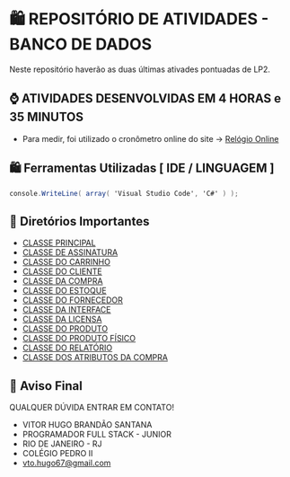 # 🛍️ REPOSITÓRIO DE ATIVIDADES - BANCO DE DADOS 

Neste repositório haverão as duas últimas ativades pontuadas de LP2.


## ⌚ ATIVIDADES DESENVOLVIDAS EM 4 HORAS e 35 MINUTOS 
- Para medir, foi utilizado o cronômetro online do site -> [Relógio Online](https://relogioonline.com.br/cronometro)

## 🛍️ Ferramentas Utilizadas [ IDE / LINGUAGEM ] 
```c#
console.WriteLine( array( 'Visual Studio Code', 'C#' ) );
```

## 📌 Diretórios Importantes

- [CLASSE PRINCIPAL](Program.cs)
- [CLASSE DE ASSINATURA](Assinatura.cs)
- [CLASSE DO CARRINHO](Carrinho.cs)
- [CLASSE DO CLIENTE](Cliente.cs)
- [CLASSE DA COMPRA ](Compra.cs)
- [CLASSE DO ESTOQUE ](Estoque.cs)
- [CLASSE DO FORNECEDOR ](Fornecedor.cs)
- [CLASSE DA INTERFACE ](IImprimivel.cs)
- [CLASSE DA LICENSA ](Licensa.cs)
- [CLASSE DO PRODUTO ](Produto.cs)
- [CLASSE DO PRODUTO FÍSICO ](ProdutoFísico.cs)
- [CLASSE DO RELATÓRIO ](Relatorio.cs)
- [CLASSE DOS ATRIBUTOS DA COMPRA](Compra_Atributos.cs)


## 🚪 Aviso Final

QUALQUER DÚVIDA ENTRAR EM CONTATO!

- VITOR HUGO BRANDÃO SANTANA
- PROGRAMADOR FULL STACK - JUNIOR
- RIO DE JANEIRO - RJ
- COLÉGIO PEDRO II 
- vto.hugo67@gmail.com
